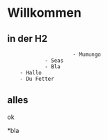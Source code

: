 # Willkommen

## in der H2


                         - Mumungo
                - Seas
                - Bla
        - Hallo
        - Du Fetter
               
    

## alles
ok

*bla